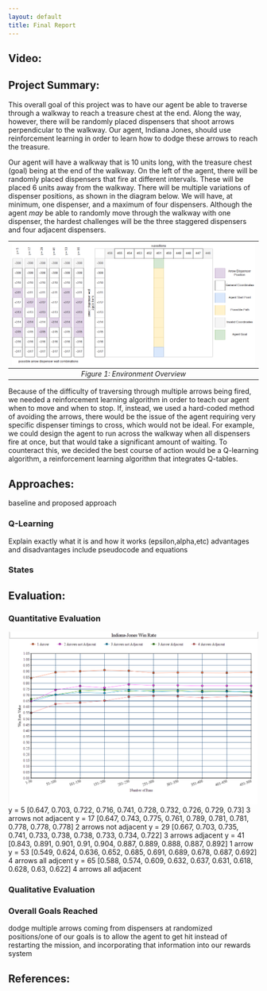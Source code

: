 ```yaml
---
layout: default
title: Final Report
---
```



## Video:

## Project Summary:

This overall goal of this project was to have our agent be able to traverse through a walkway to reach a treasure chest at the end. Along the way, however, there will be randomly placed dispensers that shoot arrows perpendicular to the walkway. Our agent, Indiana Jones, should use reinforcement learning in order to learn how to dodge these arrows to reach the treasure.

Our agent will have a walkway that is 10 units long, with the treasure chest (goal) being at the end of the walkway. On the left of the agent, there will be randomly placed dispensers that fire at different intervals. These will be placed 6 units away from the walkway. There will be multiple variations of dispenser positions, as shown in the diagram below. We will have, at minimum, one dispenser, and a maximum of four dispensers. Although the agent *may* be able to randomly move through the walkway with one dispenser, the hardest challenges will be the three staggered dispensers and four adjacent dispensers.

| ![](finalreportoverview.png) |
|:--:| 
| *Figure 1: Environment Overview* |

Because of the difficulty of traversing through multiple arrows being fired, we needed a reinforcement learning algorithm in order to teach our agent when to move and when to stop. If, instead, we used a hard-coded method of avoiding the arrows, there would be the issue of the agent requiring very specific dispenser timings to cross, which would not be ideal. For example, we could design the agent to run across the walkway when all dispensers fire at once, but that would take a significant amount of waiting. To counteract this, we decided the best course of action would be a Q-learning algorithm, a reinforcement learning algorithm that integrates Q-tables.

## Approaches:
baseline and proposed approach

### Q-Learning
Explain exactly what it is and how it works (epsilon,alpha,etc)
advantages and disadvantages
include pseudocode and equations

### States

## Evaluation:

### Quantitative Evaluation

![](Indiana-JonesWR.png)
y = 5 [0.647, 0.703, 0.722, 0.716, 0.741, 0.728, 0.732, 0.726, 0.729, 0.73] 3 arrows not adjacent
y = 17 [0.647, 0.743, 0.775, 0.761, 0.789, 0.781, 0.781, 0.778, 0.778, 0.778] 2 arrows not adjacent
y = 29 [0.667, 0.703, 0.735, 0.741, 0.733, 0.738, 0.738, 0.733, 0.734, 0.722] 3 arrows adjacent
y = 41 [0.843, 0.891, 0.901, 0.91, 0.904, 0.887, 0.889, 0.888, 0.887, 0.892] 1 arrow
y = 53 [0.549, 0.624, 0.636, 0.652, 0.685, 0.691, 0.689, 0.678, 0.687, 0.692] 4 arrows all adjcent
y = 65 [0.588, 0.574, 0.609, 0.632, 0.637, 0.631, 0.618, 0.628, 0.63, 0.622] 4 arrows all adjacent

### Qualitative Evaluation

### Overall Goals Reached
dodge multiple arrows coming from dispensers at randomized positions/one of our goals is to allow the agent to get hit instead of restarting the mission, and incorporating that information into our rewards system

## References:
